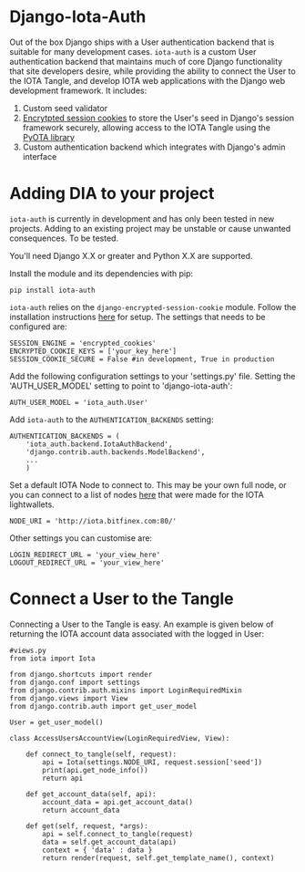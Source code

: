# Django-Iota-Auth #

Out of the box Django ships with a User authentication backend that is suitable for many development cases. `iota-auth` is a custom User authentication backend that maintains much of core Django functionality that site developers desire, while providing the ability to connect the User to the IOTA Tangle, and develop IOTA web applications with the Django web development framework. It includes:

1. Custom seed validator
2. [Encrytpted session cookies](https://github.com/brightinteractive/django-encrypted-cookie-session) to store the User's seed in Django's session framework securely, allowing access to the IOTA Tangle using the [PyOTA library](https://github.com/iotaledger/iota.lib.py)
2. Custom authentication backend which integrates with Django's admin interface

# Adding DIA to your project #

`iota-auth` is currently in development and has only been tested in new projects. Adding to an existing project may be unstable or cause unwanted consequences. To be tested.

You'll need Django X.X or greater and Python X.X are supported.

Install the module and its dependencies with pip:

```
pip install iota-auth
```

`iota-auth` relies on the `django-encrypted-session-cookie` module. Follow the installation instructions [here](https://github.com/brightinteractive/django-encrypted-cookie-session) for setup. The settings that needs to be configured are:

```
SESSION_ENGINE = 'encrypted_cookies'
ENCRYPTED_COOKIE_KEYS = ['your_key_here']
SESSION_COOKIE_SECURE = False #in development, True in production
```

Add the following configuration settings to your 'settings.py' file. Setting the 'AUTH_USER_MODEL' setting to point to 'django-iota-auth':

```
AUTH_USER_MODEL = 'iota_auth.User'
```

Add `iota-auth` to the `AUTHENTICATION_BACKENDS` setting:

```
AUTHENTICATION_BACKENDS = (
    'iota_auth.backend.IotaAuthBackend',
    'django.contrib.auth.backends.ModelBackend',
    ...
    )
```

Set a default IOTA Node to connect to. This may be your own full node, or you can connect to a list of nodes [here](http://iotasupport.com/lightwallet.shtml) that were made for the IOTA lightwallets. 

```
NODE_URI = 'http://iota.bitfinex.com:80/'
```

Other settings you can customise are:

```
LOGIN_REDIRECT_URL = 'your_view_here'
LOGOUT_REDIRECT_URL = 'your_view_here'
```

# Connect a User to the Tangle #

Connecting a User to the Tangle is easy. An example is given below of returning the IOTA account data associated with the logged in User:

```
#views.py
from iota import Iota

from django.shortcuts import render
from django.conf import settings
from django.contrib.auth.mixins import LoginRequiredMixin
from django.views import View
from django.contrib.auth import get_user_model

User = get_user_model()

class AccessUsersAccountView(LoginRequiredView, View):

    def connect_to_tangle(self, request):
        api = Iota(settings.NODE_URI, request.session['seed'])
        print(api.get_node_info())
        return api

    def get_account_data(self, api):
        account_data = api.get_account_data()
        return account_data

    def get(self, request, *args):
        api = self.connect_to_tangle(request)
        data = self.get_account_data(api)
        context = { 'data' : data }
        return render(request, self.get_template_name(), context)

```